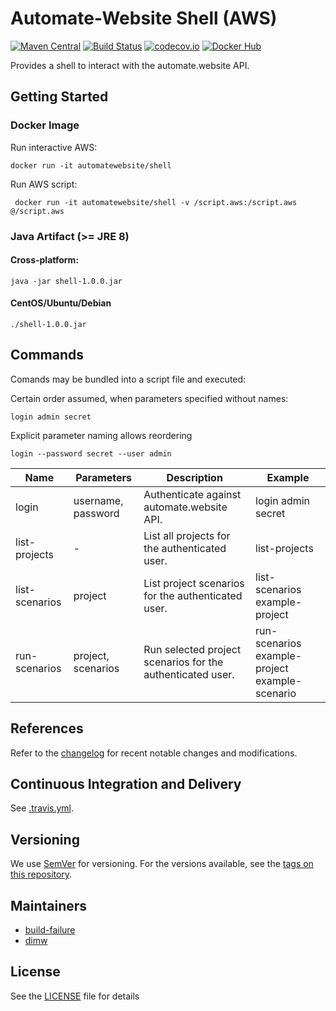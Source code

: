 # Automate-Website Shell (AWS)

[![Maven Central](https://maven-badges.herokuapp.com/maven-central/website.automate/shell/badge.svg)](https://maven-badges.herokuapp.com/maven-central/website.automate/shell) [![Build Status](https://travis-ci.org/automate-website/shell.svg?branch=master)](https://travis-ci.org/automate-website/shell) [![codecov.io](https://codecov.io/github/automate-website/shell/coverage.svg?branch=master)](https://codecov.io/github/automate-website/shell?branch=master) [![Docker Hub](https://img.shields.io/docker/pulls/automatewebsite/shell.svg)](https://hub.docker.com/r/automatewebsite/shell) 

Provides a shell to interact with the automate.website API.

## Getting Started

### Docker Image

Run interactive AWS:

    docker run -it automatewebsite/shell

Run AWS script:

     docker run -it automatewebsite/shell -v /script.aws:/script.aws @/script.aws

### Java Artifact (>= JRE 8)

#### Cross-platform:

    java -jar shell-1.0.0.jar

#### CentOS/Ubuntu/Debian

    ./shell-1.0.0.jar

## Commands

Comands may be bundled into a script file and executed:

    

Certain order assumed, when parameters specified without names:

    login admin secret

Explicit parameter naming allows reordering

    login --password secret --user admin

| Name  | Parameters | Description | Example |
| ------------- | ------------- | ------------- | ------------- |
| login | username, password  | Authenticate against automate.website API. | login admin secret |
| list-projects | -  | List all projects for the authenticated user. | list-projects |
| list-scenarios | project  | List project scenarios for the authenticated user. | list-scenarios example-project |
| run-scenarios | project, scenarios  | Run selected project scenarios for the authenticated user. | run-scenarios example-project example-scenario |

## References
Refer to the [changelog] for recent notable changes and modifications.

## Continuous Integration and Delivery

See [.travis.yml](.travis.yml).

## Versioning

We use [SemVer](http://semver.org/) for versioning. For the versions available, see the [tags on this repository](https://github.com/automate-website/shell/tags).


## Maintainers

- [build-failure](https://github.com/build-failure)
- [dimw](https://github.com/dimw)

## License

See the [LICENSE](LICENSE) file for details

[changelog]: CHANGELOG.md

